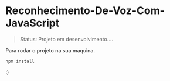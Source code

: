 # Reconhecimento-De-Voz-Com-JavaScript

>Status: Projeto em desenvolvimento....

<p> Para rodar o projeto na sua maquina.

```
npm install
```
:)
